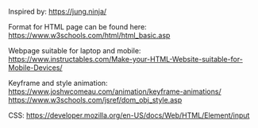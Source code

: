 Inspired by:
https://jung.ninja/

Format for HTML page can be found here: 
https://www.w3schools.com/html/html_basic.asp

Webpage suitable for laptop and mobile:
https://www.instructables.com/Make-your-HTML-Website-suitable-for-Mobile-Devices/

Keyframe and style animation:
https://www.joshwcomeau.com/animation/keyframe-animations/
https://www.w3schools.com/jsref/dom_obj_style.asp

CSS:
https://developer.mozilla.org/en-US/docs/Web/HTML/Element/input